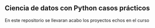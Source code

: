 ## Ciencia de datos con Python casos prácticos
En este repositorio se llevaran acabo los proyectos echos en el curso
